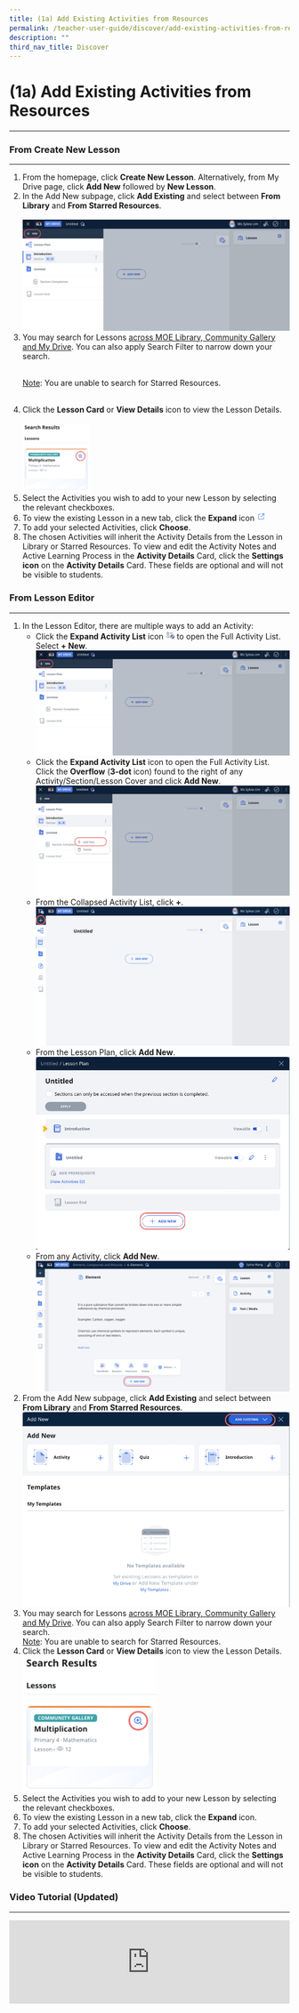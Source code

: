 ```yaml
---
title: (1a) Add Existing Activities from Resources
permalink: /teacher-user-guide/discover/add-existing-activities-from-resources/
description: ""
third_nav_title: Discover
---
```

<h1>(1a) Add Existing Activities from Resources</h1>
<hr>

<h3>From Create New Lesson</h3>

<hr>

<ol>
  <li>From the homepage, click <strong>Create New Lesson</strong>. Alternatively, from My Drive page, click <strong>Add New</strong> followed by <strong>New Lesson</strong>.</li>
  <li>In the Add New subpage, click <strong>Add Existing</strong> and select between <strong>From Library</strong> and <strong>From Starred Resources</strong>.</li>
  <br>
	
<img alt="D-AddNew" src="/images/2Teacher/D-AddNew.png">
	
  <br>
  <li>You may search for Lessons <a href="/teacher-user-guide/discover/search-for-resources/">across MOE Library, Community Gallery and My Drive</a>. You can also apply Search Filter to narrow down your search.</li>
  <br>
	<p><u>Note</u>: You are unable to search for Starred Resources.</p>
  <br>
  <li>Click the <strong>Lesson Card</strong> or <strong>View Details</strong> icon to view the Lesson Details.</li>
  <br>
  <img style="width: 25%;" alt="D-AddExistingLesson" src="/images/2Teacher/D-AddExistingLesson.png">
  <br>
  <li>Select the Activities you wish to add to your new Lesson by selecting the relevant checkboxes.</li>
  <li>To view the existing Lesson in a new tab, click the <strong>Expand</strong> icon 
<img style="width:1rem; display: inline;" src="/images/Assets/ExternalLink32.svg"></li>
  <li>To add your selected Activities, click <strong>Choose</strong>.</li>
  <li>The chosen Activities will inherit the Activity Details from the Lesson in Library or Starred Resources. To view and edit the Activity Notes and Active Learning Process in the <strong>Activity Details</strong> Card, click the <strong>Settings icon</strong> on the <strong>Activity Details</strong> Card. These fields are optional and will not be visible to students.</li>
</ol>

<h3>From Lesson Editor</h3>

<hr>

<ol>
    <li>In the Lesson Editor, there are multiple ways to add an Activity:
        <ul>
            <li>Click the <strong>Expand Activity List</strong> icon <img style="width:1rem; display: inline;" src="/images/Icons/ActivityListExpand.svg"> to open the Full Activity List. Select <strong>+ New</strong>.
<br><img alt="D-AddNew" src="/images/2Teacher/D-AddNew.png">
</li>
            <li>Click the <strong>Expand Activity List</strong> icon to open the Full Activity List. Click the <strong>Overflow</strong> (<strong>3-dot</strong> icon) found to the right of any Activity/Section/Lesson Cover and click <strong>Add New</strong>.					
<br><img alt="D-AddNew2" src="/images/2Teacher/D-AddNew2.png"></li><li>From the Collapsed Activity List, click <strong>+</strong>.<br>
<img alt="D-AddNew4" src="/images/2Teacher/D-AddNew4.png"></li>
            <li>From the Lesson Plan, click <strong>Add New</strong>.<br><img alt="D-AddNew1" src="/images/2Teacher/D-AddNew1.png"></li>
 <li>From any Activity, click <strong>Add New</strong>. 
 <img alt="D-AddNew3" src="/images/2Teacher/D-AddNew3.png"></li>			
        </ul>
    </li>
    <li>From the Add New subpage, click <strong>Add Existing</strong> and select between <strong>From Library</strong> and <strong>From Starred Resources</strong>.  
<img alt="D-AddNew5" src="/images/2Teacher/D-AddNew5.png"></li>
    <li>You may search for Lessons <a href="/teacher-user-guide/discover/search-for-resources/">across MOE Library, Community Gallery and My Drive</a>. You can also apply Search Filter to narrow down your search.
			<br><u>Note</u>: You are unable to search for Starred Resources.
    </li>
    <li>Click the <strong>Lesson Card</strong> or <strong>View Details</strong> icon to view the Lesson Details.
        <br>
<img style="width: 50%;" alt="D-AddExistingLesson" src="/images/2Teacher/D-AddExistingLesson.png">		
    </li>
    <li>Select the Activities you wish to add to your new Lesson by selecting the relevant checkboxes.</li>
    <li>To view the existing Lesson in a new tab, click the <strong>Expand</strong> icon.</li>
    <li>To add your selected Activities, click <strong>Choose</strong>.</li>
    <li>The chosen Activities will inherit the Activity Details from the Lesson in Library or Starred Resources. To view and edit the Activity Notes and Active Learning Process in the <strong>Activity Details</strong> Card, click the <strong>Settings icon</strong> on the <strong>Activity Details</strong> Card. These fields are optional and will not be visible to students.</li>
</ol>

<h3>Video Tutorial (Updated)</h3>
<hr>
<div class="bp-youtube">
<iframe allowfullscreen="" allow="accelerometer; autoplay; clipboard-write; encrypted-media; gyroscope; picture-in-picture; web-share" frameborder="0" title="SLS R19 - Search for Resources" src="https://www.youtube.com/embed/IBlWycX4PBE" height="100%" width="100%"></iframe>
</div>